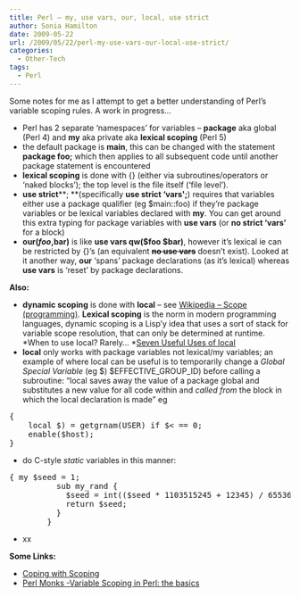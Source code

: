 ```yaml
---
title: Perl – my, use vars, our, local, use strict
author: Sonia Hamilton
date: 2009-05-22
url: /2009/05/22/perl-my-use-vars-our-local-use-strict/
categories:
  - Other-Tech
tags:
  - Perl
---
```

Some notes for me as I attempt to get a better understanding of Perl&#8217;s variable scoping rules. A work in progress&#8230;

  * Perl has 2 separate &#8216;namespaces&#8217; for variables &#8211; **package** aka global (Perl 4) and **my** aka private aka **lexical scoping** (Perl 5)
  * the default package is **main**, this can be changed with the statement **package foo;** which then applies to all subsequent code until another package statement is encountered
  * **lexical scoping** is done with {} (either via subroutines/operators or &#8216;naked blocks&#8217;); the top level is the file itself (&#8216;file level&#8217;).
  * **use strict****; **(specifically **use strict &#8216;vars';**) requires that variables either use a package qualifier (eg $main::foo) if they&#8217;re package variables or be lexical variables declared with **my**. You can get around this extra typing for package variables with **use vars** (or **no strict &#8216;vars&#8217;** for a block)
  * **our($foo,$bar)** is like **use vars qw($foo $bar)**, however it&#8217;s lexical ie can be restricted by {}&#8217;s (an equivalent <span style="text-decoration:line-through;"><strong>no use vars</strong></span> doesn&#8217;t exist). Looked at it another way, **our** &#8216;spans&#8217; package declarations (as it&#8217;s lexical) whereas **use vars** is &#8216;reset&#8217; by package declarations.

**Also:**

  * **dynamic scoping** is done with **local** &#8211; see [Wikipedia &#8211; Scope (programming)][1]. **Lexical scoping** is the norm in modern programming languages, dynamic scoping is a Lisp&#8217;y idea that uses a sort of stack for variable scope resolution, that can only be determined at runtime.  *When to use local? Rarely&#8230; *[Seven Useful Uses of local][2]
  * **local** only works with package variables not lexical/my variables; an example of where local can be useful is to temporarily change a *Global Special Variable* (eg $) $EFFECTIVE\_GROUP\_ID) before calling a subroutine: &#8220;local saves away the value of a package global and substitutes a new value for all code within and *called from* the block in which the local declaration is made&#8221; eg

<pre>{
    local $) = getgrnam(USER) if $&lt; == 0;
    enable($host);
}</pre>

  * do C-style *static* variables in this manner:

<pre>{ my $seed = 1;
          sub my_rand {
            $seed = int(($seed * 1103515245 + 12345) / 65536) % 32768;
            return $seed;
          }
        }</pre>

  * xx

**Some Links:**

  * [Coping with Scoping][3]
  * [Perl Monks -Variable Scoping in Perl: the basics][4]

 [1]: http://en.wikipedia.org/wiki/Scope_(programming)#Dynamic_scoping
 [2]: http://perl.plover.com/local.html
 [3]: http://perl.plover.com/FAQs/Namespaces.html
 [4]: http://www.perlmonks.org/?node_id=66677
